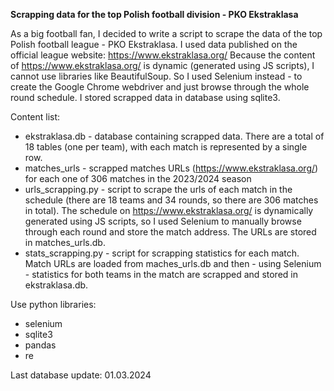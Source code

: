 **Scrapping data for the top Polish football division - PKO Ekstraklasa**

As a big football fan, I decided to write a script to scrape the data of the top Polish football league - PKO Ekstraklasa. I used data published on the official league website: https://www.ekstraklasa.org/
Because the content of https://www.ekstraklasa.org/ is dynamic (generated using JS scripts), I cannot use libraries like BeautifulSoup. So I used Selenium instead - to create the Google Chrome webdriver and just browse through the whole round schedule. 
I stored scrapped data in database using sqlite3. 

Content list: 
- ekstraklasa.db - database containing scrapped data. There are a total of 18 tables (one per team), with each match is represented by a single row.
- matches_urls - scrapped matches URLs (https://www.ekstraklasa.org/) for each one of 306 matches in the 2023/2024 season
-  urls_scrapping.py - script to scrape the urls of each match in the schedule (there are 18 teams and 34 rounds, so there are 306 matches in total). The schedule on https://www.ekstraklasa.org/ is dynamically generated using JS scripts, so I used Selenium to manually browse through each round and store the match address. The URLs are stored in matches_urls.db.
- stats_scrapping.py - script for scrapping statistics for each match. Match URLs are loaded from maches_urls.db and then - using Selenium - statistics for both teams in the match are scrapped and stored in ekstraklasa.db.

Use python libraries:
- selenium
- sqlite3
- pandas
- re

Last database update: 01.03.2024
